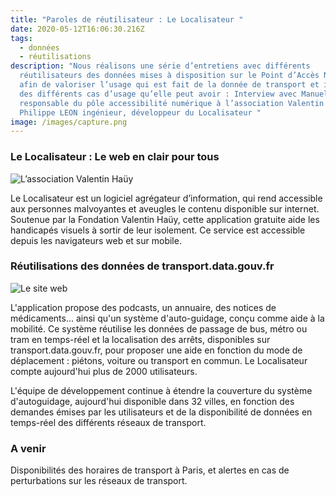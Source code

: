 ```yaml
---
title: "Paroles de réutilisateur : Le Localisateur "
date: 2020-05-12T16:06:30.216Z
tags:
  - données
  - réutilisations
description: "Nous réalisons une série d’entretiens avec différents
  réutilisateurs des données mises à disposition sur le Point d’Accès National,
  afin de valoriser l’usage qui est fait de la donnée de transport et illustrer
  des différents cas d’usage qu’elle peut avoir : Interview avec Manuel Pereira,
  responsable du pôle accessibilité numérique à l’association Valentin HAÜY et
  Philippe LEON ingénieur, développeur du Localisateur "
image: /images/capture.png
---
```

### Le Localisateur : Le web en clair pour tous

![](/images/hauy.png "L’association Valentin Haüy")

<!--StartFragment-->

Le Localisateur est un logiciel agrégateur d’information, qui rend accessible aux personnes malvoyantes et aveugles le contenu disponible sur internet. Soutenue par la Fondation Valentin Haüy, cette application gratuite aide les handicapés visuels à sortir de leur isolement. Ce service est accessible depuis les navigateurs web et sur mobile.

<!--EndFragment-->

### Réutilisations des données de transport.data.gouv.fr

![](/images/le-loc.png "Le site web ")

<!--StartFragment-->

L'application propose des podcasts, un annuaire, des notices de médicaments... ainsi qu'un système d'auto-guidage, conçu comme aide à la mobilité. Ce système réutilise les données de passage de bus, métro ou tram en temps-réel et la localisation des arrêts, disponibles sur transport.data.gouv.fr, pour proposer une aide en fonction du mode de déplacement : piétons, voiture ou transport en commun. Le Localisateur compte aujourd'hui plus de 2000 utilisateurs. 

L'équipe de développement continue à étendre la couverture du système d'autoguidage, aujourd'hui disponible dans 32 villes, en fonction des demandes émises par les utilisateurs et de la disponibilité de données en temps-réel des différents réseaux de transport.

<!--EndFragment-->

### A venir

<!--StartFragment-->

Disponibilités des horaires de transport à Paris, et alertes en cas de perturbations sur les réseaux de transport.

<!--EndFragment-->